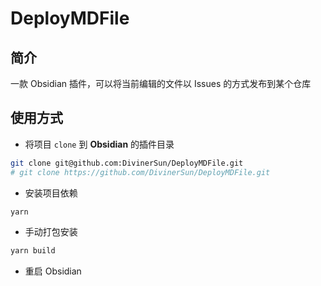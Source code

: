 # DeployMDFile

## 简介
一款 Obsidian 插件，可以将当前编辑的文件以 Issues 的方式发布到某个仓库


## 使用方式

- 将项目 `clone` 到 **Obsidian** 的插件目录
```bash
git clone git@github.com:DivinerSun/DeployMDFile.git
# git clone https://github.com/DivinerSun/DeployMDFile.git
```

- 安装项目依赖
```bash
yarn
```

- 手动打包安装
```bash
yarn build
```

- 重启 Obsidian
